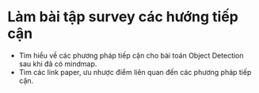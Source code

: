 # Làm bài tập survey các hướng tiếp cận
- Tìm hiểu về các phương pháp tiếp cận cho bài toán Object Detection sau khi đã có mindmap.
- Tìm các link paper, ưu nhược điểm liên quan đến các phương pháp tiếp cận.
